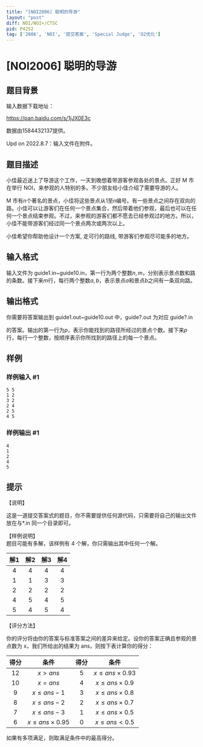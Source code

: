 ```yaml
---
title: "[NOI2006] 聪明的导游"
layout: "post"
diff: NOI/NOI+/CTSC
pid: P4252
tag: ['2006', 'NOI', '提交答案', 'Special Judge', 'O2优化']
---
```

# [NOI2006] 聪明的导游
## 题目背景

输入数据下载地址：

https://pan.baidu.com/s/1jJX0E3c

数据由1584432137提供。

Upd on 2022.8.7：输入文件在附件。
## 题目描述

小佳最近迷上了导游这个工作，一天到晚想着带游客参观各处的景点。正好 M 市在举行 NOI，来参观的人特别的多。不少朋友给小佳介绍了需要导游的人。

M 市有$n$个著名的景点，小佳将这些景点从$1$至$n$编号。有一些景点之间存在双向的路。小佳可以让游客们在任何一个景点集合，然后带着他们参观，最后也可以在任何一个景点结束参观。不过，来参观的游客们都不愿去已经参观过的地方。所以，小佳不能带游客们经过同一个景点两次或两次以上。

小佳希望你帮助他设计一个方案, 走可行的路线, 带游客们参观尽可能多的地方。
## 输入格式

输入文件为 guide1.in~guide10.in，第一行为两个整数$n,m$，分别表示景点数和路的条数。接下来$m$行，每行两个整数$a,b$，表示景点$a$和景点$b$之间有一条双向路。
## 输出格式

你需要将答案输出到 guide1.out~guide10.out 中，guide?.out 为对应 guide?.in

的答案。输出的第一行为$p$，表示你能找到的路径所经过的景点个数。接下来$p$ 行，每行一个整数，按顺序表示你所找到的路径上的每一个景点。
## 样例

### 样例输入 #1
```
5 5
1 2
3 2
2 4
2 5
4 5

```
### 样例输出 #1
```
4
1
2
4
5

```
## 提示

【说明】

这是一道提交答案式的题目，你不需要提供任何源代码，只需要将自己的输出文件放在与*.in 同一个目录即可。

【样例说明】				
题目可能有多解，该样例有 4 个解，你只需输出其中任何一个解。

|解$1$|解$2$|解$3$|解$4$|
| :----------: | :----------: | :----------: | :----------: |
|4  |4  |4  |4  |
|1  |1  |3  |3  |
|2  |2  |2  |2  |
|4  |5  |4  |5  |
|5  |4  |5  |4  |

【评分方法】

你的评分将由你的答案与标准答案之间的差异来给定。设你的答案正确且参观的景点数为 x，我们所给出的结果为 ans，则按下表计算你的得分：

|得分|条件|得分|条件|
| :-----------: | :-----------: | :-----------: | :-----------: |
|$12$  |$x>ans$  |$5$  |$x \leq ans \times 0.93$  |
|$10$  |$x=ans$  |$4$  |$x \leq ans \times 0.9$  |
|$9$  |$x \leq ans-1$  |$3$  |$x \leq ans \times 0.8$  |
|$8$  |$x \leq ans-2$  |$2$  |$x \leq ans \times 0.7$  |
|$7$  |$x \leq ans-3$  |$1$  |$x \leq ans \times 0.5$  |
|$6$  |$x \leq ans \times 0.95$  |$0$  |$x \leq ans < 0.5$  |

如果有多项满足，则取满足条件中的最高得分。
